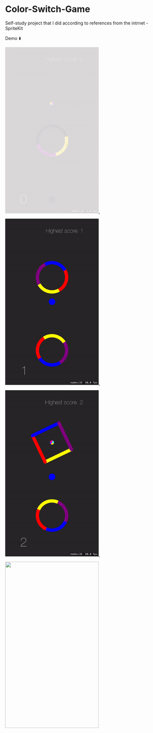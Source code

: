 # Color-Switch-Game
Self-study project that I did according to references from the intrnet
-SpriteKit 

Demo ⬇️


<img src="https://github.com/Nephilim433/Color-Switch-Game/blob/master/demo/1.gif" width="300" height="533" />,


<img src="https://github.com/Nephilim433/Color-Switch-Game/blob/master/demo/2.gif" width="300" height="533" />,



<img src="https://github.com/Nephilim433/Color-Switch-Game/blob/master/demo/3.gif" width="300" height="533" />,


<img src="https://github.com/Nephilim433/Color-Switch-Game/blob/master/demo/4.gif" width="300" height="533" />



